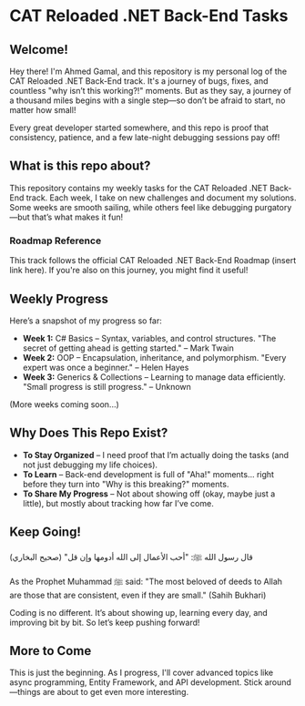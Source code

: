 # CAT Reloaded .NET Back-End Tasks

## Welcome!

Hey there! I'm Ahmed Gamal, and this repository is my personal log of the CAT Reloaded .NET Back-End track. It's a journey of bugs, fixes, and countless "why isn’t this working?!" moments. But as they say, a journey of a thousand miles begins with a single step—so don’t be afraid to start, no matter how small!

Every great developer started somewhere, and this repo is proof that consistency, patience, and a few late-night debugging sessions pay off!

## What is this repo about?

This repository contains my weekly tasks for the CAT Reloaded .NET Back-End track. Each week, I take on new challenges and document my solutions. Some weeks are smooth sailing, while others feel like debugging purgatory—but that’s what makes it fun!

### Roadmap Reference

This track follows the official CAT Reloaded .NET Back-End Roadmap (insert link here). If you're also on this journey, you might find it useful!

## Weekly Progress

Here’s a snapshot of my progress so far:

- **Week 1:** C# Basics – Syntax, variables, and control structures. "The secret of getting ahead is getting started." – Mark Twain  
- **Week 2:** OOP – Encapsulation, inheritance, and polymorphism. "Every expert was once a beginner." – Helen Hayes  
- **Week 3:** Generics & Collections – Learning to manage data efficiently. "Small progress is still progress." – Unknown  

(More weeks coming soon...)

## Why Does This Repo Exist?

- **To Stay Organized** – I need proof that I’m actually doing the tasks (and not just debugging my life choices).
- **To Learn** – Back-end development is full of "Aha!" moments... right before they turn into "Why is this breaking?" moments.
- **To Share My Progress** – Not about showing off (okay, maybe just a little), but mostly about tracking how far I’ve come.

## Keep Going!

قال رسول الله ﷺ: "أحب الأعمال إلى الله أدومها وإن قل" (صحيح البخاري)

As the Prophet Muhammad ﷺ said: "The most beloved of deeds to Allah are those that are consistent, even if they are small." (Sahih Bukhari)

Coding is no different. It’s about showing up, learning every day, and improving bit by bit. So let’s keep pushing forward!

## More to Come

This is just the beginning. As I progress, I'll cover advanced topics like async programming, Entity Framework, and API development. Stick around—things are about to get even more interesting.
